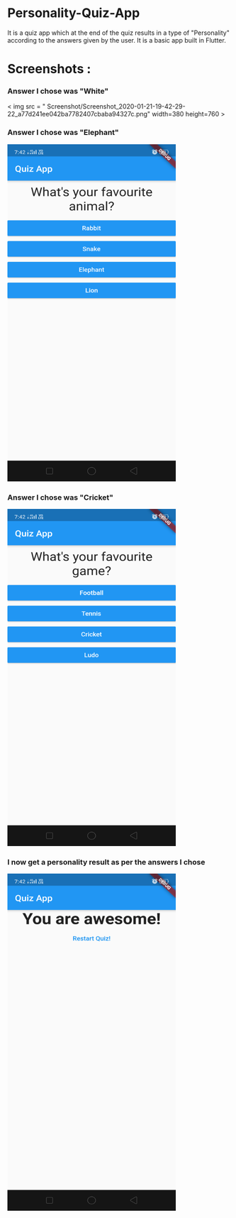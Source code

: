 # Personality-Quiz-App
It is a quiz app which at the end of the quiz results in a type of "Personality" according to the answers given by the user. It is a basic app built in Flutter.
# Screenshots :

### Answer I chose was "White" 

< img src = " Screenshot/Screenshot_2020-01-21-19-42-29-22_a77d241ee042ba7782407cbaba94327c.png" width=380 height=760 >

### Answer I chose was "Elephant"

<img src ="Screenshot/Screenshot_2020-01-21-19-42-32-41_a77d241ee042ba7782407cbaba94327c.png" width=380 height=760 >

### Answer I chose was "Cricket"

<img src="Screenshot/Screenshot_2020-01-21-19-42-35-33_a77d241ee042ba7782407cbaba94327c.png" width=380 height=760 >

### I now get a personality result as per the answers I chose

<img src=Screenshot/Screenshot_2020-01-21-19-42-42-12_a77d241ee042ba7782407cbaba94327c.png width=380 height=760>
